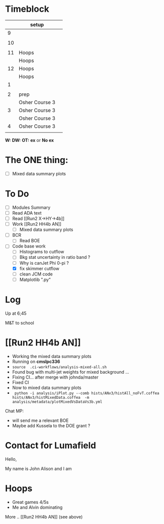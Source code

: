 # Timeblock

|     | setup          |     |
| --- | -------------- | --- |
| 9   |                |     |
|     |                |     |
| 10  |                |     |
|     |                |     |
| 11  | Hoops          |     |
|     | Hoops          |     |
| 12  | Hoops          |     |
|     | Hoops          |     |
| 1   |                |     |
|     |                |     |
| 2   | prep           |     |
|     | Osher Course 3 |     |
| 3   | Osher Course 3 |     |
|     | Osher Course 3 |     |
| 4   | Osher Course 3 |     |
|     |                |     |

**W:**
**DW:**
**OT:**
**ex** or **No ex**

# The ONE thing: 
- [ ] Mixed data summary plots


# To Do
- [ ] Modules Summary
- [ ] Read ADA text
- [ ] Read [[Run2 X->HY->4b]]
- [ ]  Work [[Run2 HH4b AN]]
	 - [ ] Mixed data summary plots
- [ ] BCR
	- [ ] Read BOE
- [ ] Code base work
	- [ ] Histograms to cutflow
	- [ ] Bkg stat uncertainty in ratio band ?
	- [ ] Why is canJet Phi 0-pi ?
	- [x] fix skimmer cutflow
	- [ ] clean JCM code
	- [ ] Matplotlib ".py"

# Log

Up at 6;45 

M&T to school


# [[Run2 HH4b AN]]
- Working the mixed data summary plots
- Running on **cmslpc336**
- `source  .ci-workflows/analysis-mixed-all.sh`
- Found bug with multi-jet weights for mixed background ... 
- Fixing CI... after merge with johnda/master
- Fixed CI
- Now to mixed data summary plots
- ` python -i analysis/iPlot.py --comb hists/ANv3/histAll_noFvT.coffea hists/ANv3/histMixedData.coffea  -m analysis/metadata/plotMixedVsDataVs3b.yml`


Chat MP: 
- will send me a relevant BOE
- Maybe add Kussela to the DOE grant ?


# Contact for Lumafield 

Hello,  

  My name is John Alison and I am 


# Hoops 
- Great games 4/5s 
- Me and Alvin dominating 

More .. [[Run2 HH4b AN]] (see above)